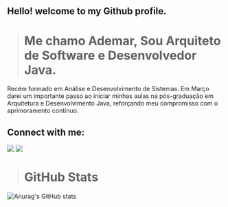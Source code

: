 ## Hello! welcome to my Github profile.

> # Me chamo Ademar, Sou Arquiteto de Software e Desenvolvedor Java.

Recém formado em Análise e Desenvolvimento de Sistemas. Em Março darei um importante passo ao iniciar minhas aulas na pós-graduação em Arquitetura e Desenvolvimento Java, reforçando meu compromisso com o aprimoramento contínuo.

## Connect with me:

<div>
<a href = "mailto:ademar.kumabe@hotmail.com"><img loading="lazy" src="https://img.shields.io/badge/Gmail-D14836?style=for-the-badge&logo=gmail&logoColor=white" target="_blank"></a>
<a href="https://www.linkedin.com/in/ademarkumabe/" target="_blank"><img loading="lazy" src="https://img.shields.io/badge/-LinkedIn-%230077B5?style=for-the-badge&logo=linkedin&logoColor=white" target="_blank"></a>   
</div>

> # GitHub Stats
![Anurag's GitHub stats](https://github-readme-stats.vercel.app/api?username=ademarkumabe)
